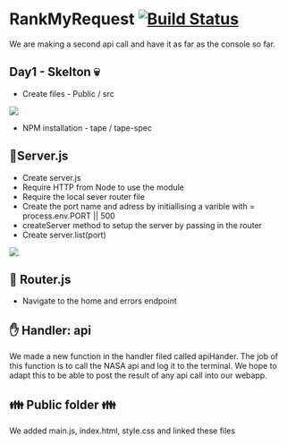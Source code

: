 # RankMyRequest [![Build Status](https://travis-ci.org/fac-15/RankMyRequest.svg?branch=staging)](https://travis-ci.org/fac-15/RankMyRequest)

We are making a second api call and have it as far as the console so far.


## Day1 - Skelton :skull:
  - Create files - Public / src

![](https://i.imgur.com/yFNwSIp.png)

  - NPM installation - tape / tape-spec 

## :information_desk_person:Server.js
-    Create server.js
-    Require HTTP from Node to use the module
-    Require the local sever router file
-    Create the port name and adress by initiallising a varible with = process.env.PORT || 500
-    createServer method to setup the server by passing in the router
-    Create server.list(port)

![](https://i.imgur.com/DEAu8W8.jpg)


## :vertical_traffic_light: Router.js
- Navigate to the home and errors endpoint

## :hand: Handler: api

We made a new function in the handler filed called apiHander. The job of this function is to call the NASA api and log it to the terminal. We hope to adapt this to be able to post the result of any api call into our webapp. 


## :family: Public folder :family:

We added main.js, index.html, style.css and linked these files
